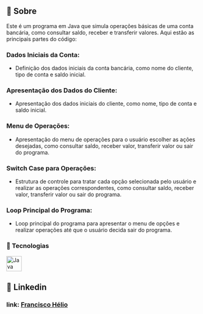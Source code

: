 ## 📝 Sobre
Este é um programa em Java que simula operações básicas de uma conta bancária, como consultar saldo, receber e transferir valores. Aqui estão as principais partes do código:

### Dados Iniciais da Conta:
- Definição dos dados iniciais da conta bancária, como nome do cliente, tipo de conta e saldo inicial.

### Apresentação dos Dados do Cliente:
- Apresentação dos dados iniciais do cliente, como nome, tipo de conta e saldo inicial.

### Menu de Operações:
- Apresentação do menu de operações para o usuário escolher as ações desejadas, como consultar saldo, receber valor, transferir valor ou sair do programa.

### Switch Case para Operações:
- Estrutura de controle para tratar cada opção selecionada pelo usuário e realizar as operações correspondentes, como consultar saldo, receber valor, transferir valor ou sair do programa.

### Loop Principal do Programa:
- Loop principal do programa para apresentar o menu de opções e realizar operações até que o usuário decida sair do programa.

### 🚀 Tecnologias
<div>
  <img src="https://cdn.jsdelivr.net/gh/devicons/devicon/icons/java/java-original.svg" alt="Java" title="Java" width="40" height="40"/>
</div>

## 💼 Linkedin
### link: [Francisco Hélio](https://www.linkedin.com/in/francisco-helio/)
